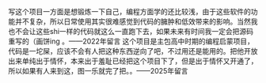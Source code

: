 写这个项目一方面是想锻炼一下自己，编程方面学的还比较浅，由于这些软件的功能并不复杂，所以日常使用其实很难感觉到代码的臃肿和低效带来的影响。当然我也不会让这些shi一样的代码就这么一直跑下去，如果未来有时间我一定会把源码重写的（画饼ing 。——2022年留言
这个项目是主包高中时期的编程启蒙项目，代码是一坨屎，应该不会有人把这种东西逆向了吧，不过用还是能用的。把他开放出来单纯出于情怀，本来出于羞耻已经把这个项目下了，但是出于情怀又开通了，所以如果有人来到这，图一乐就完了把。。——2025年留言
